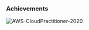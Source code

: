 ### Achievements
![AWS-CloudPractitioner-2020](https://user-images.githubusercontent.com/1182337/117163504-b4327180-ad91-11eb-859f-2abe359003c7.png)


<!--
**chadicus/chadicus** is a ✨ _special_ ✨ repository because its `README.md` (this file) appears on your GitHub profile.

Here are some ideas to get you started:

- 🔭 I’m currently working on ...
- 🌱 I’m currently learning ...
- 👯 I’m looking to collaborate on ...
- 🤔 I’m looking for help with ...
- 💬 Ask me about ...
- 📫 How to reach me: ...
- 😄 Pronouns: ...
- ⚡ Fun fact: ...
-->
